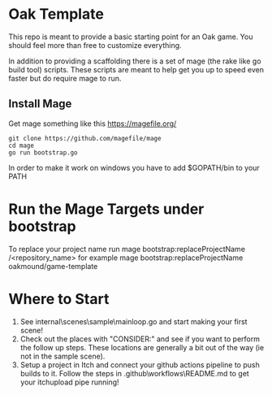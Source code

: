 # Oak Template
This repo is meant to provide a basic starting point for an Oak game.
You should feel more than free to customize everything.


In addition to providing a scaffolding there is a set of mage (the rake like go build tool) scripts.
These scripts are meant to help get you up to speed even faster but do require mage to run.


## Install Mage
Get mage something like this
https://magefile.org/
```
git clone https://github.com/magefile/mage
cd mage
go run bootstrap.go
```

In order to make it work on windows you have to add $GOPATH/bin to your PATH

# Run the Mage Targets under bootstrap
To replace your project name run 
mage bootstrap:replaceProjectName <username>/<repository_name>
for example mage bootstrap:replaceProjectName oakmound/game-template



# Where to Start
1) See internal\scenes\sample\mainloop.go and start making your first scene!
2) Check out the places with "CONSIDER:" and see if you want to perform the follow up steps. These locations are generally a bit out of the way (ie not in the sample scene).
3) Setup a project in Itch and connect your github actions pipeline to push builds to it. Follow the steps in .github\workflows\README.md to get your itchupload pipe running! 